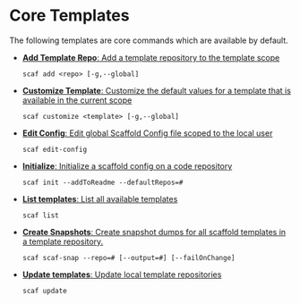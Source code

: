 # Core Templates

The following templates are core commands which are available by default.
- [__Add Template Repo__: Add a template repository to the template scope](/template-docs/core/add.md)

  `scaf add <repo> [-g,--global] `
- [__Customize Template__: Customize the default values for a template that is available in the current scope](/template-docs/core/customize.md)

  `scaf customize <template> [-g,--global] `
- [__Edit Config__: Edit global Scaffold Config file scoped to the local user](/template-docs/core/edit-config.md)

  `scaf edit-config `
- [__Initialize__: Initialize a scaffold config on a code repository](/template-docs/core/init.md)

  `scaf init --addToReadme --defaultRepos=# `
- [__List templates__: List all available templates](/template-docs/core/list.md)

  `scaf list `
- [__Create Snapshots__: Create snapshot dumps for all scaffold templates in a template repository.](/template-docs/core/scaf-snap.md)

  `scaf scaf-snap --repo=# [--output=#] [--failOnChange] `
- [__Update templates__: Update local template repositories](/template-docs/core/update.md)

  `scaf update `
